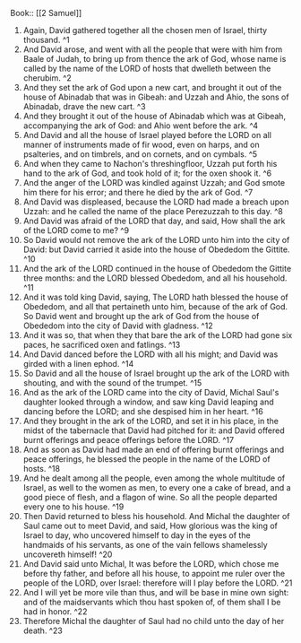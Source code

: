  Book:: [[2 Samuel]]
 1. Again, David gathered together all the chosen men of Israel, thirty thousand. ^1
 2. And David arose, and went with all the people that were with him from Baale of Judah, to bring up from thence the ark of God, whose name is called by the name of the LORD of hosts that dwelleth between the cherubim. ^2
 3. And they set the ark of God upon a new cart, and brought it out of the house of Abinadab that was in Gibeah: and Uzzah and Ahio, the sons of Abinadab, drave the new cart. ^3
 4. And they brought it out of the house of Abinadab which was at Gibeah, accompanying the ark of God: and Ahio went before the ark. ^4
 5. And David and all the house of Israel played before the LORD on all manner of instruments made of fir wood, even on harps, and on psalteries, and on timbrels, and on cornets, and on cymbals. ^5
 6. And when they came to Nachon's threshingfloor, Uzzah put forth his hand to the ark of God, and took hold of it; for the oxen shook it. ^6
 7. And the anger of the LORD was kindled against Uzzah; and God smote him there for his error; and there he died by the ark of God. ^7
 8. And David was displeased, because the LORD had made a breach upon Uzzah: and he called the name of the place Perezuzzah to this day. ^8
 9. And David was afraid of the LORD that day, and said, How shall the ark of the LORD come to me? ^9
 10. So David would not remove the ark of the LORD unto him into the city of David: but David carried it aside into the house of Obededom the Gittite. ^10
 11. And the ark of the LORD continued in the house of Obededom the Gittite three months: and the LORD blessed Obededom, and all his household. ^11
 12. And it was told king David, saying, The LORD hath blessed the house of Obededom, and all that pertaineth unto him, because of the ark of God. So David went and brought up the ark of God from the house of Obededom into the city of David with gladness. ^12
 13. And it was so, that when they that bare the ark of the LORD had gone six paces, he sacrificed oxen and fatlings. ^13
 14. And David danced before the LORD with all his might; and David was girded with a linen ephod. ^14
 15. So David and all the house of Israel brought up the ark of the LORD with shouting, and with the sound of the trumpet. ^15
 16. And as the ark of the LORD came into the city of David, Michal Saul's daughter looked through a window, and saw king David leaping and dancing before the LORD; and she despised him in her heart. ^16
 17. And they brought in the ark of the LORD, and set it in his place, in the midst of the tabernacle that David had pitched for it: and David offered burnt offerings and peace offerings before the LORD. ^17
 18. And as soon as David had made an end of offering burnt offerings and peace offerings, he blessed the people in the name of the LORD of hosts. ^18
 19. And he dealt among all the people, even among the whole multitude of Israel, as well to the women as men, to every one a cake of bread, and a good piece of flesh, and a flagon of wine. So all the people departed every one to his house. ^19
 20. Then David returned to bless his household. And Michal the daughter of Saul came out to meet David, and said, How glorious was the king of Israel to day, who uncovered himself to day in the eyes of the handmaids of his servants, as one of the vain fellows shamelessly uncovereth himself! ^20
 21. And David said unto Michal, It was before the LORD, which chose me before thy father, and before all his house, to appoint me ruler over the people of the LORD, over Israel: therefore will I play before the LORD. ^21
 22. And I will yet be more vile than thus, and will be base in mine own sight: and of the maidservants which thou hast spoken of, of them shall I be had in honor. ^22
 23. Therefore Michal the daughter of Saul had no child unto the day of her death. ^23
